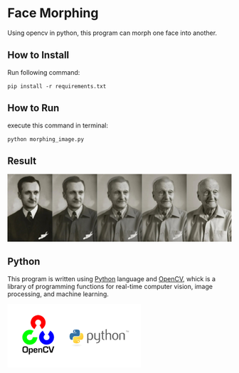 # Face Morphing
Using opencv in python, this program can morph one face into another.

## How to Install
Run following command:
```
pip install -r requirements.txt
```

## How to Run
execute this command in terminal:
```
python morphing_image.py
```

## Result
![output](output/result2.jpg)

## Python
This program is written using [Python](https://www.python.org/) language and [OpenCV](https://opencv.org/), whick is a library of programming functions for real-time computer vision, image processing, and machine learning.

<img src="input\opencv.webp" width="300" height="142.57">